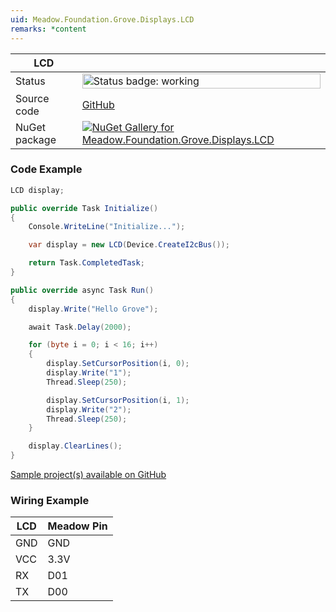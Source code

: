```yaml
---
uid: Meadow.Foundation.Grove.Displays.LCD
remarks: *content
---
```


| LCD | |
|--------|--------|
| Status | <img src="https://img.shields.io/badge/Working-brightgreen" style="width: auto; height: -webkit-fill-available;" alt="Status badge: working" /> |
| Source code | [GitHub](https://github.com/WildernessLabs/Meadow.Foundation.Grove/tree/main/Source/LCD/Driver) |
| NuGet package | <a href="https://www.nuget.org/packages/Meadow.Foundation.Grove.Displays.LCD/" target="_blank"><img src="https://img.shields.io/nuget/v/Meadow.Foundation.Grove.Displays.LCD.svg?label=Meadow.Foundation.Grove.Displays.LCD" alt="NuGet Gallery for Meadow.Foundation.Grove.Displays.LCD" /></a> |

### Code Example

```csharp
LCD display;

public override Task Initialize()
{
    Console.WriteLine("Initialize...");

    var display = new LCD(Device.CreateI2cBus());

    return Task.CompletedTask;
}

public override async Task Run()
{
    display.Write("Hello Grove");

    await Task.Delay(2000);

    for (byte i = 0; i < 16; i++)
    {
        display.SetCursorPosition(i, 0);
        display.Write("1");
        Thread.Sleep(250);

        display.SetCursorPosition(i, 1);
        display.Write("2");
        Thread.Sleep(250);
    }

    display.ClearLines();
}

```

[Sample project(s) available on GitHub](https://github.com/WildernessLabs/Meadow.Foundation.Grove/tree/main/Source/LCD/Samples/LCD_Sample)

### Wiring Example

| LCD | Meadow Pin |
|--------|------------|
| GND    | GND        |
| VCC    | 3.3V       |
| RX     | D01        |
| TX     | D00        |


